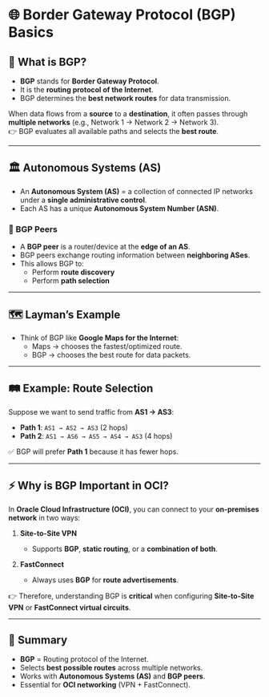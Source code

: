 # 🌐 Border Gateway Protocol (BGP) Basics

## 📖 What is BGP?
- **BGP** stands for **Border Gateway Protocol**.  
- It is the **routing protocol of the Internet**.  
- BGP determines the **best network routes** for data transmission.  

When data flows from a **source** to a **destination**, it often passes through **multiple networks** (e.g., Network 1 → Network 2 → Network 3).  
👉 BGP evaluates all available paths and selects the **best route**.

---

## 🏛️ Autonomous Systems (AS)
- An **Autonomous System (AS)** = a collection of connected IP networks under a **single administrative control**.  
- Each AS has a unique **Autonomous System Number (ASN)**.  

### 🔗 BGP Peers
- A **BGP peer** is a router/device at the **edge of an AS**.  
- BGP peers exchange routing information between **neighboring ASes**.  
- This allows BGP to:
  - Perform **route discovery**  
  - Perform **path selection**

---

## 🗺️ Layman’s Example
- Think of BGP like **Google Maps for the Internet**:  
  - Maps → chooses the fastest/optimized route.  
  - BGP → chooses the best route for data packets.  

---

## 🛤️ Example: Route Selection
Suppose we want to send traffic from **AS1 → AS3**:  

- **Path 1**: `AS1 → AS2 → AS3` (2 hops)  
- **Path 2**: `AS1 → AS6 → AS5 → AS4 → AS3` (4 hops)  

✅ BGP will prefer **Path 1** because it has fewer hops.  

---

## ⚡ Why is BGP Important in OCI?
In **Oracle Cloud Infrastructure (OCI)**, you can connect to your **on-premises network** in two ways:  

1. **Site-to-Site VPN**  
   - Supports **BGP**, **static routing**, or a **combination of both**.  

2. **FastConnect**  
   - Always uses **BGP** for **route advertisements**.  

👉 Therefore, understanding BGP is **critical** when configuring **Site-to-Site VPN** or **FastConnect virtual circuits**.  

---

## 📝 Summary
- **BGP** = Routing protocol of the Internet.  
- Selects **best possible routes** across multiple networks.  
- Works with **Autonomous Systems (AS)** and **BGP peers**.  
- Essential for **OCI networking** (VPN + FastConnect).  
